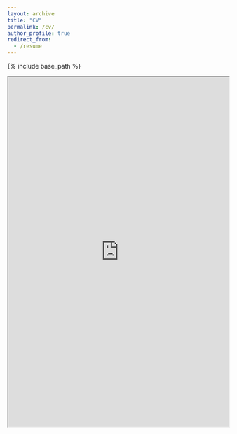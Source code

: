 ```yaml
---
layout: archive
title: "CV"
permalink: /cv/
author_profile: true
redirect_from:
  - /resume
---
```


{% include base_path %}


<iframe src="https://nikitalukhanin.github.io/files/resume.pdf" width="100%" height="800rem">
This browser does not support PDFs. Please download the PDF to view it: <a href="/pdf/brain_in_a_vat.pdf">Download PDF</a>
</iframe>
